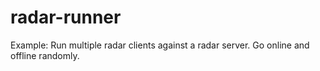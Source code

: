 # radar-runner

Example: Run multiple radar clients against a radar server. Go online and offline randomly. 
